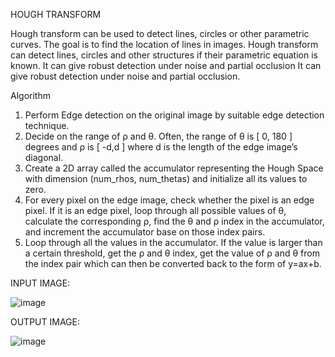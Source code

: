 HOUGH TRANSFORM

Hough transform can be used to detect lines, circles or other parametric curves. The goal is to find the location of lines in images. Hough transform can detect lines, circles and other structures if their parametric equation is known. It can give robust detection under noise and partial occlusion It can give robust detection under noise and partial occlusion.

Algorithm

1.	Perform Edge detection on the original image by suitable edge detection technique.
2.	Decide on the range of ρ and θ. Often, the range of θ is [ 0, 180 ] degrees and ρ is [ -d,d ] where d is the length of the edge image’s diagonal.
3.	Create a 2D array called the accumulator representing the Hough Space with dimension (num_rhos, num_thetas) and initialize all its values to zero.
4.	For every pixel on the edge image, check whether the pixel is an edge pixel. If it is an edge pixel, loop through all possible values of θ, calculate the corresponding ρ, find the θ and ρ index in the accumulator, and increment the accumulator base on those index pairs.
5.	Loop through all the values in the accumulator. If the value is larger than a certain threshold, get the ρ and θ index, get the value of ρ and θ from the index pair which can then be converted back to the form of y=ax+b.


INPUT IMAGE:

![image](https://user-images.githubusercontent.com/46890827/94119467-9486b280-fe6c-11ea-9a52-e0bc50e14df2.png)

OUTPUT IMAGE:

![image](https://user-images.githubusercontent.com/46890827/94119579-bc761600-fe6c-11ea-8309-f606768b1c87.png)

